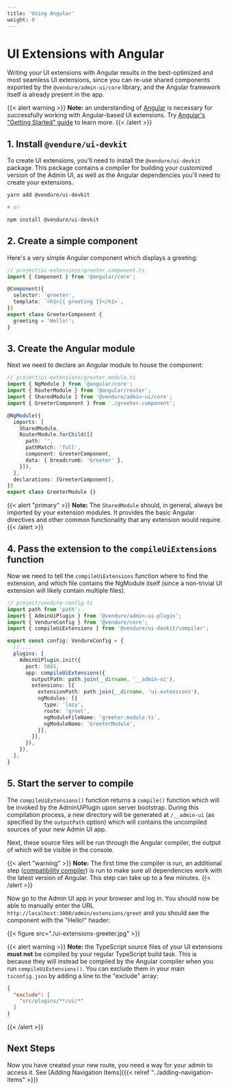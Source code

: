 ```yaml
---
title: 'Using Angular'
weight: 0
---
```


# UI Extensions with Angular

Writing your UI extensions with Angular results in the best-optimized and most seamless UI extensions, since you can re-use shared components exported by the `@vendure/admin-ui/core` library, and the Angular framework itself is already present in the app.

{{< alert warning >}}
**Note:** an understanding of [Angular](https://angular.io/) is necessary for successfully working with Angular-based UI extensions. Try [Angular's "Getting Started" guide](https://angular.io/start) to learn more.
{{< /alert >}}

## 1. Install `@vendure/ui-devkit`

To create UI extensions, you'll need to install the `@vendure/ui-devkit` package. This package contains a compiler for building your customized version of the Admin UI, as well as the Angular dependencies you'll need to create your extensions.

```bash
yarn add @vendure/ui-devkit

# or

npm install @vendure/ui-devkit
```

## 2. Create a simple component

Here's a very simple Angular component which displays a greeting:

```TypeScript
// project/ui-extensions/greeter.component.ts
import { Component } from '@angular/core';

@Component({
  selector: 'greeter',
  template: `<h1>{{ greeting }}</h1>`,
})
export class GreeterComponent {
  greeting = 'Hello!';
}
```

## 3. Create the Angular module

Next we need to declare an Angular module to house the component:

```TypeScript
// project/ui-extensions/greeter.module.ts
import { NgModule } from '@angular/core';
import { RouterModule } from '@angular/router';
import { SharedModule } from '@vendure/admin-ui/core';
import { GreeterComponent } from './greeter.component';

@NgModule({
  imports: [
    SharedModule,
    RouterModule.forChild([{
      path: '',
      pathMatch: 'full',
      component: GreeterComponent,
      data: { breadcrumb: 'Greeter' },
    }]),
  ],
  declarations: [GreeterComponent],
})
export class GreeterModule {}
```

{{< alert "primary" >}}
**Note:** The `SharedModule` should, in general, always be imported by your extension modules. It provides the basic Angular
directives and other common functionality that any extension would require.
{{< /alert >}}

## 4. Pass the extension to the `compileUiExtensions` function

Now we need to tell the `compileUiExtensions` function where to find the extension, and which file contains the NgModule itself (since a non-trivial UI extension will likely contain multiple files).

```TypeScript
// project/vendure-config.ts
import path from 'path';
import { AdminUiPlugin } from '@vendure/admin-ui-plugin';
import { VendureConfig } from '@vendure/core';
import { compileUiExtensions } from '@vendure/ui-devkit/compiler';

export const config: VendureConfig = {
  // ...
  plugins: [
    AdminUiPlugin.init({
      port: 5001,
      app: compileUiExtensions({
        outputPath: path.join(__dirname, '__admin-ui'),
        extensions: [{
          extensionPath: path.join(__dirname, 'ui-extensions'),
          ngModules: [{
            type: 'lazy',
            route: 'greet',
            ngModuleFileName: 'greeter.module.ts',
            ngModuleName: 'GreeterModule',
          }],
        }],
      }),
    }),
  ],
}
```

## 5. Start the server to compile

The `compileUiExtensions()` function returns a `compile()` function which will be invoked by the AdminUiPlugin upon server bootstrap. During this compilation process, a new directory will be generated at `/__admin-ui` (as specified by the `outputPath` option) which will contains the uncompiled sources of your new Admin UI app.

Next, these source files will be run through the Angular compiler, the output of which will be visible in the console.

{{< alert "warning" >}}
**Note:** The first time the compiler is run, an additional step ([compatibility compiler](https://angular.io/guide/ivy#ivy-and-libraries)) is run to make sure all dependencies work with the latest version of Angular. This step can take up to a few minutes.
{{< /alert >}}

Now go to the Admin UI app in your browser and log in. You should now be able to manually enter the URL `http://localhost:3000/admin/extensions/greet` and you should see the component with the "Hello!" header:

{{< figure src="./ui-extensions-greeter.jpg" >}}

{{< alert warning >}}
**Note:** the TypeScript source files of your UI extensions **must not** be compiled by your regular TypeScript build task. This is because they will instead be compiled by the Angular compiler when you run `compileUiExtensions()`. You can exclude them in your main `tsconfig.json` by adding a line to the "exclude" array:
```json
{
  "exclude": [
    "src/plugins/**/ui/*"
  ]
}
```
{{< /alert >}}


## Next Steps

Now you have created your new route, you need a way for your admin to access it. See [Adding Navigation Items]({{< relref "../adding-navigation-items" >}})
